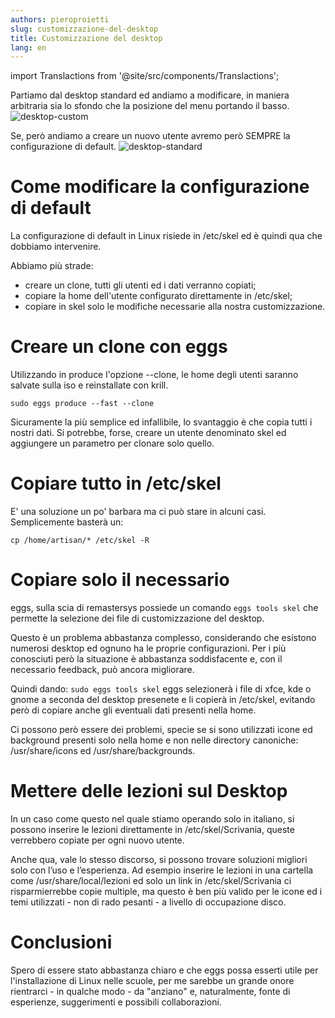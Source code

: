```yaml
---
authors: pieroproietti
slug: customizzazione-del-desktop
title: Customizzazione del desktop
lang: en
---
```

import Translactions from '@site/src/components/Translactions';

<Translactions path="blog/customizzazione-del-desktop"/>

Partiamo dal desktop standard ed andiamo a modificare, in maniera arbitraria sia lo sfondo che la posizione del menu portando il basso.
![desktop-custom](/images/matteo-customizzazione.png)


Se, però andiamo a creare un nuovo utente avremo però SEMPRE la configurazione di default.
![desktop-standard](/images/matteo-standard.png)

# Come modificare la configurazione di default

La configurazione di default in Linux risiede in /etc/skel ed è quindi qua che dobbiamo intervenire.

Abbiamo più strade:
* creare un clone, tutti gli utenti ed i dati verranno copiati; 
* copiare la home dell'utente configurato direttamente in /etc/skel;
* copiare in skel solo le modifiche necessarie alla nostra customizzazione.

# Creare un clone con eggs
Utilizzando in produce l'opzione --clone, le home degli utenti saranno salvate sulla iso e reinstallate con krill.
```
sudo eggs produce --fast --clone
```
Sicuramente la più semplice ed infallibile, lo svantaggio è che copia tutti i nostri dati. Si potrebbe, forse, creare un utente denominato skel ed aggiungere un parametro per clonare solo quello.

# Copiare tutto in /etc/skel
E' una soluzione un po' barbara ma ci può stare in alcuni casi. Semplicemente basterà un:
```
cp /home/artisan/* /etc/skel -R
```

# Copiare solo il necessario
eggs, sulla scia di remastersys possiede un comando ```eggs tools skel``` che permette la selezione dei file di customizzazione del desktop.

Questo è un problema abbastanza complesso, considerando che esistono numerosi desktop ed ognuno ha le proprie configurazioni. Per i più conosciuti però la situazione è abbastanza soddisfacente e, con il necessario feedback, può ancora migliorare.

Quindi dando: ```sudo eggs tools skel``` eggs selezionerà i file di xfce, kde o gnome a seconda del desktop presenete e li copierà in /etc/skel, evitando però  di copiare anche gli eventuali dati presenti nella home.

Ci possono però essere dei problemi, specie se si sono utilizzati icone ed background presenti solo nella home e non nelle directory canoniche: /usr/share/icons ed /usr/share/backgrounds.

# Mettere delle lezioni sul Desktop
In un caso come questo nel quale stiamo operando solo in italiano, si possono inserire le lezioni direttamente in /etc/skel/Scrivania, queste verrebbero copiate per ogni nuovo utente.

Anche qua, vale lo stesso discorso, si possono trovare soluzioni migliori solo con l’uso e l’esperienza. Ad esempio inserire le lezioni in una cartella come /usr/share/local/lezioni ed solo un link in /etc/skel/Scrivania ci risparmierrebbe copie multiple, ma questo è ben più valido per le icone ed i temi utilizzati - non di rado pesanti - a livello di occupazione disco.

# Conclusioni
Spero di essere stato abbastanza chiaro e che eggs possa esserti utile per l'installazione di Linux nelle scuole, per me sarebbe un grande onore rientrarci - in qualche modo - da "anziano" e, naturalmente, fonte di esperienze, suggerimenti e possibili collaborazioni.
